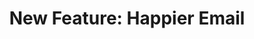 ---
layout: blog
publisher: Crema.co Blog
originalurl: https://blog.crema.co/new-feature-happier-email-f47e80459f94
title: "New Feature: Happier Email"
snippet: "We have rethought, redesigned, and re-architected our emails to be more useful, more beautiful, and — hopefully — more enjoyable. All while aiming to provide you with the right information at the right time."
---